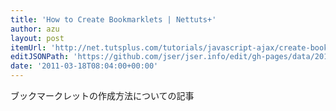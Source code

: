 ```yaml
---
title: 'How to Create Bookmarklets | Nettuts+'
author: azu
layout: post
itemUrl: 'http://net.tutsplus.com/tutorials/javascript-ajax/create-bookmarklets-the-right-way/'
editJSONPath: 'https://github.com/jser/jser.info/edit/gh-pages/data/2011/03/index.json'
date: '2011-03-18T08:04:00+00:00'
---
```

ブックマークレットの作成方法についての記事
